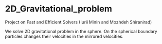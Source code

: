 # 2D_Gravitational_problem
Project on Fast and Efficient Solvers (Iurii Minin and Mozhdeh Shiranirad)

We solve 2D gravitational problem in the sphere. On the spherical boundary particles changes their velocities in the mirrored velocities.
